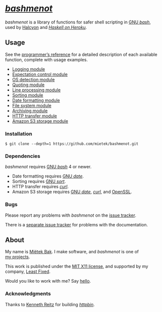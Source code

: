 [_bashmenot_](http://bashmenot.mietek.io/)
==========================================

_bashmenot_ is a library of functions for safer shell scripting in [GNU _bash_](http://gnu.org/software/bash/), used by [Halcyon](http://halcyon.sh/) and [_Haskell on Heroku_](http://haskellonheroku.com/).


Usage
-----

See the [programmer’s reference](http://bashmenot.mietek.io/reference/) for a detailed description of each available function, complete with usage examples.

- [Logging module](http://bashmenot.mietek.io/reference/#logging-module)
- [Expectation control module](http://bashmenot.mietek.io/reference/#expectation-control-module)
- [OS detection module](http://bashmenot.mietek.io/reference/#os-detection-module)
- [Quoting module](http://bashmenot.mietek.io/reference/#quoting-module)
- [Line processing module](http://bashmenot.mietek.io/reference/#line-processing-module)
- [Sorting module](http://bashmenot.mietek.io/reference/#sorting-module)
- [Date formatting module](http://bashmenot.mietek.io/reference/#date-formatting-module)
- [File system module](http://bashmenot.mietek.io/reference/#file-system-module)
- [Archiving module](http://bashmenot.mietek.io/reference/#archiving-module)
- [HTTP transfer module](http://bashmenot.mietek.io/reference/#http-transfer-module)
- [Amazon S3 storage module](http://bashmenot.mietek.io/reference/#amazon-s3-storage-module)


### Installation

```
$ git clone --depth=1 https://github.com/mietek/bashmenot.git
```


### Dependencies

_bashmenot_ requires [GNU _bash_](http://gnu.org/software/bash/) 4 or newer.

- Date formatting requires [GNU _date_](http://gnu.org/software/coreutils/manual/html_node/date-invocation.html).
- Sorting requires [GNU _sort_](http://gnu.org/software/coreutils/manual/html_node/sort-invocation.html).
- HTTP transfer requires [_curl_](http://curl.haxx.se/).
- Amazon S3 storage requires [GNU _date_](http://gnu.org/software/coreutils/manual/html_node/date-invocation.html), [_curl_](http://curl.haxx.se/), and [OpenSSL](https://www.openssl.org/).


### Bugs

Please report any problems with _bashmenot_ on the [issue tracker](https://github.com/mietek/bashmenot/issues/).

There is a [separate issue tracker](https://github.com/mietek/bashmenot-website/issues/) for problems with the documentation.


About
-----

My name is [Miëtek Bak](http://mietek.io/).  I make software, and _bashmenot_ is one of [my projects](http://mietek.io/projects/).

This work is published under the [MIT X11 license](http://bashmenot.mietek.io/license/), and supported by my company, [Least Fixed](http://leastfixed.com/).

Would you like to work with me?  Say [hello](http://mietek.io/).


### Acknowledgments

Thanks to [Kenneth Reitz](http://www.kennethreitz.org/) for building [_httpbin_](http://httpbin.org/).
